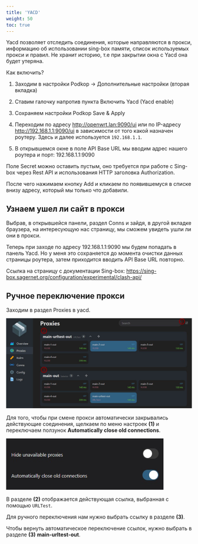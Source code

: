 ```yaml
---
title: 'YACD'
weight: 50
toc: true
---
```


Yacd позволяет отследить соединения, которые направляются в прокси, информацию об использовании sing-box памяти, список используемых прокси и правил.
Не хранит историю, т.е при закрытии окна с Yacd она будет утеряна.

Как включить?

1. Заходим в настройки Podkop -> Дополнительные настройки (вторая вкладка)

2. Ставим галочку напротив пункта Включить Yacd (Yacd enable)

3. Сохраняем настройки Podkop
Save & Apply

4. Переходим по адресу http://openwrt.lan:9090/ui или по IP-адресу http://192.168.1.1:9090/ui в зависимости от того какой назначен роутеру. Здесь и далее используется `192.168.1.1`.

5.  В открывшемся окне в поле API Base URL мы вводим адрес нашего роутера и порт: 192.168.1.1:9090

Поле Secret можно оставить пустым, оно требуется при работе с Sing-box через Rest API и использования HTTP заголовка Authorization.

После чего нажимаем кнопку Add и кликаем по появившемуся в списке внизу адресу, который мы только что добавили.

## Узнаем ушел ли сайт в прокси

Выбрав, в открывшейся панели, раздел Conns и зайдя, в другой вкладке браузера,  на интересующую нас страницу, мы сможем увидеть ушли ли они в прокси.

Теперь при заходе по адресу 192.168.1.1:9090 мы будем попадать в панель Yacd. Но у меня это сохраняется до момента очистки данных страницы роутера, затем приходится вводить API Base URL повторно.

Ссылка на страницу с документации Sing-box:
https://sing-box.sagernet.org/configuration/experimental/clash-api/

## Ручное переключение прокси

Заходим в раздел Proxies в yacd.

![Yacd_Proxies](images/yacd-proxies.jpg)

Для того, чтобы при смене прокси автоматически закрывались действующие соединения, щелкаем по меню настроек **(1)** и переключаем ползунок **Automatically close old connections**.

![Yacd_Auto_Close_Connections](images/yacd-auto_close_connections.jpg)

В разделе **(2)** отображается действующая ссылка, выбранная с помощью `URLTest`.

Для ручного переключения нам нужно выбрать ссылку в разделе **(3)**. 

Чтобы вернуть автоматическое переключение ссылок, нужно выбрать в разделе **(3)** **main-urltest-out**.

